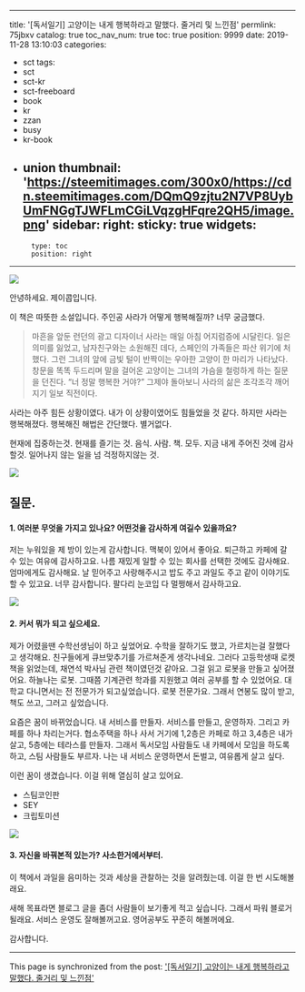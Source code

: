 
---
title: '[독서일기] 고양이는 내게 행복하라고 말했다. 줄거리 및 느낀점'
permlink: 75jbxv
catalog: true
toc_nav_num: true
toc: true
position: 9999
date: 2019-11-28 13:10:03
categories:
- sct
tags:
- sct
- sct-kr
- sct-freeboard
- book
- kr
- zzan
- busy
- kr-book
- union
thumbnail: 'https://steemitimages.com/300x0/https://cdn.steemitimages.com/DQmQ9zjtu2N7VP8UybUmFNGgTJWFLmCGiLVqzgHFqre2QH5/image.png'
sidebar:
    right:
        sticky: true
widgets:
    -
        type: toc
        position: right
---


![](https://steemitimages.com/300x0/https://cdn.steemitimages.com/DQmQ9zjtu2N7VP8UybUmFNGgTJWFLmCGiLVqzgHFqre2QH5/image.png)

안녕하세요. 제이콥입니다.

이 책은 따뜻한 소설입니다. 주인공 사라가 어떻게 행복해질까? 너무 궁금했다. 

> 마흔을 앞둔 런던의 광고 디자이너 사라는 매일 아침 어지럼증에 시달린다. 일은 의미를 잃었고, 남자친구와는 소원해진 데다, 스페인의 가족들은 파산 위기에 처했다. 그런 그녀의 앞에 금빛 털이 반짝이는 우아한 고양이 한 마리가 나타났다. 창문을 똑똑 두드리며 말을 걸어온 고양이는 그녀의 가슴을 철렁하게 하는 질문을 던진다. “너 정말 행복한 거야?” 그제야 돌아보니 사라의 삶은 조각조각 깨어지기 일보 직전이다.

사라는 아주 힘든 상황이였다. 내가 이 상황이였어도 힘들었을 것 같다. 하지만 사라는 행복해졌다. 행복해진 해법은 간단했다. 별거없다.

현재에 집중하는것.
현재를 즐기는 것. 음식. 사람. 책. 모두.
지금 내게 주어진 것에 감사할것.
일어나지 않는 일을 넘  걱정하지않는 것.

![](https://steemitimages.com/300x0/https://cdn.steemitimages.com/DQmWPc89WvpBdagWanipemr4bvX7wk99RaMQzr4bVk8ug9f/image.png)


## 질문.

#### 1. 여러분 무엇을 가지고 있나요? 어떤것을 감사하게 여길수 있을까요?

저는 누워있을 제 방이 있는게 감사합니다. 맥북이 있어서 좋아요. 퇴근하고 카페에 갈 수 있는 여유에 감사하고요. 나름 재밌게 일할 수 있는 회사를 선택한 것에도 감사해요. 엄마에게도 감사해요. 날 믿어주고 사랑해주시고 밥도 주고 과일도 주고 같이 이야기도 할 수 있고요. 너무 감사합니다. 팔다리 눈코입 다 멀쩡해서 감사하고요. 

![](https://steemitimages.com/300x0/https://cdn.steemitimages.com/DQmR2zDdAPH5Qi1NdSQtcgWnjSwvWv8KnjzvGX9ztdcFv5H/image.png)

#### 2. 커서 뭐가 되고 싶으세요.

제가 어렸을땐 수학선생님이 하고 싶었어요. 수학을 잘하기도 했고, 가르치는걸 잘했다고 생각해요. 친구들에게 큐브맞추기를 가르쳐준게 생각나네요. 그러다 고등학생때 로켓 책을 읽었는데, 채연석 박사님 관련 책이였던것 같아요. 그걸 읽고 로봇을 만들고 싶어졌어요. 하늘나는 로봇. 그때쯤 기계관련 학과를 지원했고 여러 공부를 할 수 있었어요. 대학교 다니면서는 전 전문가가 되고싶었습니다. 로봇 전문가요. 그래서 연봉도 많이 받고, 책도 쓰고, 그러고 싶었습니다.

요즘은 꿈이 바뀌었습니다. 내 서비스를 만들자.
서비스를 만들고, 운영하자. 그리고 카페를 하나 차리는거다. 협소주택을 하나 사서 거기에 1,2층은 카페로 하고 3,4층은 내가 살고, 5층에는 테라스를 만들자. 그래서 독서모임 사람들도 내 카페에서 모임을 하도록 하고, 스팀 사람들도 부르자. 나는 내 서비스 운영하면서 돈벌고, 여유롭게 살고 싶다. 

이런 꿈이 생겼습니다. 이걸 위해 열심히 살고 있어요.
* 스팀코인판
* SEY
* 크립토미션 



![](https://steemitimages.com/300x0/https://cdn.steemitimages.com/DQmUhnAMaP5oKFF78BPhP1ZQTaEfyGbfu1B9iRXfGCc1Gdw/image.png)

#### 3. 자신을 바꿔본적 있는가? 사소한거에서부터.




이 책에서 과일을 음미하는 것과 세상을 관찰하는 것을 알려줬는데. 
이걸 한 번 시도해볼래요.


새해 목표라면 블로그 글을 좀더 사람들이 보기좋게 적고 싶습니다. 그래서 파워 블로거 될래요. 서비스 운영도 잘해볼꺼고요. 영어공부도 꾸준히 해볼꺼에요. 

감사합니다.

- - -

This page is synchronized from the post: ['[독서일기] 고양이는 내게 행복하라고 말했다. 줄거리 및 느낀점'](https://steemit.com/@jacobyu/75jbxv)
